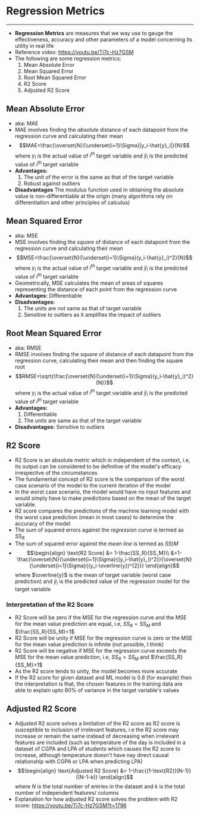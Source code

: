 # Regression Metrics
---
- **Regression Metrics** are measures that we way use to gauge the effectiveness, accuracy and other parameters of a model concerning its utility in real life
- Reference video: https://youtu.be/Ti7c-Hz7GSM
- The following are some regression metrics:
	1. Mean Absolute Error
	2. Mean Squared Error
	3. Root Mean Squared Error
	4. R2 Score
	5. Adjusted R2 Score
## Mean Absolute Error
- aka: MAE
- MAE involves finding the *absolute* distance of each datapoint from the regression curve and calculating their mean
- $$MAE=\frac{\overset{N}{\underset{i=1}\Sigma}|y_i-\hat{y}_i|}{N}$$ where $y_i$ is the actual value of $i^{th}$ target variable and $\hat{y}_i$ is the predicted value of $i^{th}$ target variable
- **Advantages:**
	1. The unit of the error is the same as that of the target variable
	2. Robust against outliers
- **Disadvantages** The modulus function used in obtaining the absolute value is non-differentiable at the origin (many algorithms rely on differentiation and other principles of calculus)

## Mean Squared Error
- aka: MSE
- MSE involves finding the *square* of distance of each datapoint from the regression curve and calculating their mean
- $$MSE=\frac{\overset{N}{\underset{i=1}\Sigma}(y_i-\hat{y}_i)^2}{N}$$ where $y_i$ is the actual value of $i^{th}$ target variable and $\hat{y}_i$ is the predicted value of $i^{th}$ target variable
- Geometrically, MSE calculates the mean of areas of squares representing the distance of each point from the regression curve
- **Advantages:** Differentiable
- **Disadvantages:** 
	1. The units are not same as that of target variable
	2. Sensitive to outliers as it amplifies the impact of outliers

## Root Mean Squared Error
- aka: RMSE
- RMSE involves finding the *square* of distance of each datapoint from the regression curve, calculating their mean and then finding the square root
- $$RMSE=\sqrt{\frac{\overset{N}{\underset{i=1}\Sigma}(y_i-\hat{y}_i)^2}{N}}$$ where $y_i$ is the actual value of $i^{th}$ target variable and $\hat{y}_i$ is the predicted value of $i^{th}$ target variable
- **Advantages:** 
	1. Differentiable
	2. The units are same as that of the target variable
- **Disadvantages:** Sensitive to outliers

## R2 Score
- R2 Score is an absolute metric which in independent of the context, i.e, its output can be considered to be definitive of the model's efficacy irrespective of the circumstances
- The fundamental concept of R2 score is the comparison of the worst case scenario of the model to the current iteration of the model
- In the worst case scenario, the model would have no input features and would simply have to make predictions based on the mean of the target variable. 
- R2 score compares the predictions of the machine learning model with the worst case prediction (mean in most cases) to determine the accuracy of the model
- The sum of squared errors against the *regression curve* is termed as $SS_R$
- The sum of squared error against the *mean line* is termed as $SS)M$
- $$\begin{align}
\text{R2 Score} &= 1-\frac{SS_R}{SS_M}\\
&=1-\frac{\overset{N}{\underset{i=1}\Sigma}{(y_i-\hat{y}_i)^2}}{\overset{N}{\underset{i=1}\Sigma}{(y_i-\overline{y})^{2}}}
\end{align}$$ where $\overline{y}$ is the mean of target variable (worst case prediction) and $\hat{y}_{i}$ is the predicted value of the regression model for the target variable
### Interpretation of the R2 Score
- R2 Score will be zero if the MSE for the regression curve and the MSE for the mean value prediction are equal, i.e, $SS_{R}=SS_{M}$ and $\frac{SS_R}{SS_M}=1$
- R2 Score will be unity if MSE for the regression curve is zero or the MSE for the mean value prediction is infinite (not possible, I think)
- R2 Score will be negative if MSE for the regression curve exceeds the MSE for the mean value prediction, i.e, $SS_R>SS_M$ and $\frac{SS_R}{SS_M}>1$
- As the R2 score tends to unity, the model becomes more accurate
- If the R2 score for given dataset and ML model is $0.8$ (for example) then the interpretation is that, the chosen features in the training data are able to explain upto $80\%$ of variance in the target variable's values

## Adjusted R2 Score
- Adjusted R2 score solves a limitation of the R2 score as R2 score is susceptible to inclusion of irrelevant features, i.e the R2 score may increase or remain the same instead of decreasing when irrelevant features are included (such as temperature of the day is included in a dataset of CGPA and LPA of students which causes the R2 score to increase, although temperature doesn't have nay direct causal relationship with CGPA or LPA when predicting LPA)
- $$\begin{align}
\text{Adjusted R2 Score} &= 1-\frac{(1-\text{R2})(N-1)}{(N-1-k)}
\end{align}$$ where $N$ is the total number of entries in the dataset and $k$ is the total number of independent features/ columns
- Explanation for how adjusted R2 score solves the problem with R2 score: https://youtu.be/Ti7c-Hz7GSM?t=1796
